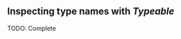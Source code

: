 ## Inspecting type names with *Typeable*

<div class="callout callout-danger">
  TODO: Complete
</div>
